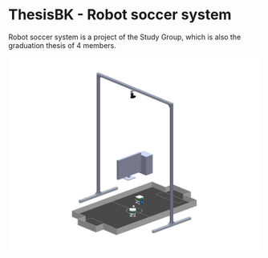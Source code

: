 # ThesisBK - Robot soccer system

Robot soccer system is a project of the Study Group, which is also the graduation thesis of 4 members.

![Robot soccer system](https://github.com/Study-Group-BK/ThesisBK-Robot-Soccer-System/blob/main/soccer%20field.PNG)
